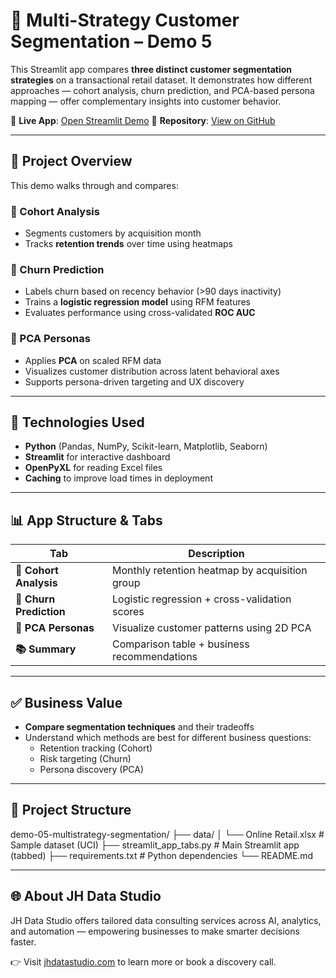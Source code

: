 # 🧠 Multi-Strategy Customer Segmentation – Demo 5

This Streamlit app compares **three distinct customer segmentation strategies** on a transactional retail dataset. It demonstrates how different approaches — cohort analysis, churn prediction, and PCA-based persona mapping — offer complementary insights into customer behavior.

🔗 **Live App**: [Open Streamlit Demo](https://multistrategy-segmentation-yfa9zjceekmyjocx8tb7xc.streamlit.app/)
📁 **Repository**: [View on GitHub](https://github.com/jhdatastudio/multistrategy-segmentation)

---

## 🚀 Project Overview

This demo walks through and compares:

### 📆 Cohort Analysis  
- Segments customers by acquisition month  
- Tracks **retention trends** over time using heatmaps

### 🔁 Churn Prediction  
- Labels churn based on recency behavior (>90 days inactivity)  
- Trains a **logistic regression model** using RFM features  
- Evaluates performance using cross-validated **ROC AUC**

### 🧠 PCA Personas  
- Applies **PCA** on scaled RFM data  
- Visualizes customer distribution across latent behavioral axes  
- Supports persona-driven targeting and UX discovery

---

## 🧮 Technologies Used

- **Python** (Pandas, NumPy, Scikit-learn, Matplotlib, Seaborn)
- **Streamlit** for interactive dashboard
- **OpenPyXL** for reading Excel files
- **Caching** to improve load times in deployment

---

## 📊 App Structure & Tabs

| Tab | Description |
|-----|-------------|
| **📆 Cohort Analysis** | Monthly retention heatmap by acquisition group |
| **🔁 Churn Prediction** | Logistic regression + cross-validation scores |
| **🧠 PCA Personas** | Visualize customer patterns using 2D PCA |
| **📚 Summary** | Comparison table + business recommendations |

---

## ✅ Business Value

- **Compare segmentation techniques** and their tradeoffs
- Understand which methods are best for different business questions:
  - Retention tracking (Cohort)
  - Risk targeting (Churn)
  - Persona discovery (PCA)

---

## 📁 Project Structure

demo-05-multistrategy-segmentation/
├── data/
│   └── Online Retail.xlsx              # Sample dataset (UCI)
├── streamlit_app_tabs.py              # Main Streamlit app (tabbed)
├── requirements.txt                   # Python dependencies
└── README.md

---

## 🌐 About JH Data Studio

JH Data Studio offers tailored data consulting services across AI, analytics, and automation — empowering businesses to make smarter decisions faster.

👉 Visit [jhdatastudio.com](https://jhdatastudio.com) to learn more or book a discovery call.
